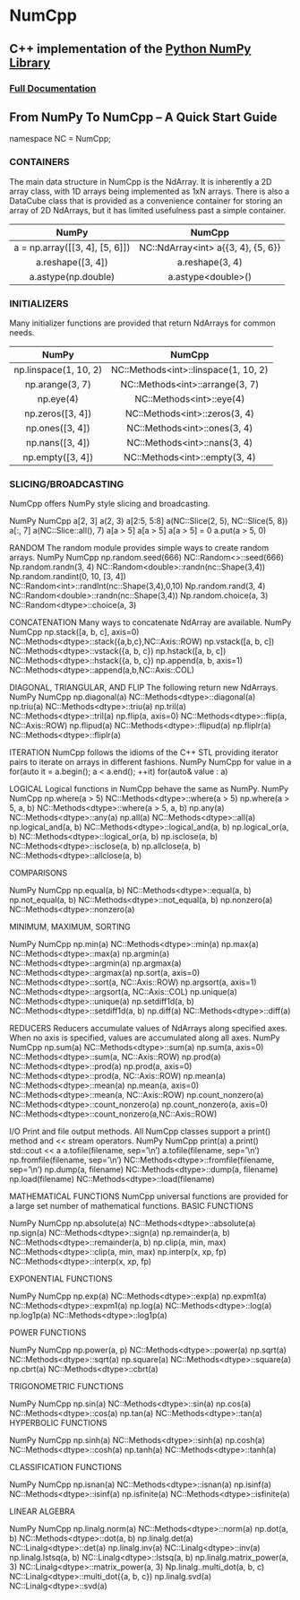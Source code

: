 # NumCpp
## C++ implementation of the <a href='http://www.numpy.org/'>Python NumPy Library</a>

### <a href='https://dpilger26.github.io/NumCpp'>Full Documentation</a>

## From NumPy To NumCpp – A Quick Start Guide
namespace NC = NumCpp;

### CONTAINERS
The main data structure in NumCpp is the NdArray.  It is inherently a 2D array class, with 1D arrays being implemented as 1xN arrays.  There is also a DataCube class that is provided as a convenience container for storing an array of 2D NdArrays, but it has limited usefulness past a simple container.

| NumPy                                                    | NumCpp                                                   |
|:--------------------------------------------------------:|:--------------------------------------------------------:|
| a = np.array([[3, 4], [5, 6]])                           | NC::NdArray&lt;int&gt; a{{3, 4}, {5, 6}}                 |
| a.reshape([3, 4])                                        | a.reshape(3, 4)                                          |
| a.astype(np.double)                                      | a.astype&lt;double&gt;()                                 |

### INITIALIZERS
Many initializer functions are provided that return NdArrays for common needs.

| NumPy                                                    | NumCpp                                                   |
|:--------------------------------------------------------:|:--------------------------------------------------------:|
| np.linspace(1, 10, 2)	                                   | NC::Methods&lt;int&gt;::linspace(1, 10, 2)               |
| np.arange(3, 7)                                          | NC::Methods&lt;int&gt;::arrange(3, 7)                    |
| np.eye(4)                                                | NC::Methods&lt;int&gt;::eye(4)                           |
| np.zeros([3, 4])                                         | NC::Methods&lt;int&gt;::zeros(3, 4)                      |
| np.ones([3, 4])                                          | NC::Methods&lt;int&gt;::ones(3, 4)                       |
| np.nans([3, 4])                                          | NC::Methods&lt;int&gt;::nans(3, 4)                       |
| np.empty([3, 4])                                         | NC::Methods&lt;int&gt;::empty(3, 4)                      |

### SLICING/BROADCASTING
NumCpp offers NumPy style slicing and broadcasting.

NumPy	NumCpp
a[2, 3]	a(2, 3)
a[2:5, 5:8]	a(NC::Slice(2, 5), NC::Slice(5, 8))
a[:, 7]	a(NC::Slice::all(), 7)
a[a &gt; 5]	a[a &gt; 5]
a[a &gt; 5] = 0	a.put(a &gt; 5, 0)

RANDOM
The random module provides simple ways to create random arrays.
NumPy	NumCpp
np.random.seed(666)	NC::Random&lt;&gt;::seed(666)
Np.random.randn(3, 4)	NC::Random&lt;double&gt;::randn(nc::Shape(3,4))
Np.random.randint(0, 10, [3, 4])	NC::Random&lt;int&gt;::randInt(nc::Shape(3,4),0,10)
Np.random.rand(3, 4)	NC::Random&lt;double&gt;::randn(nc::Shape(3,4))
Np.random.choice(a, 3)	NC::Random&lt;dtype&gt;::choice(a, 3)

CONCATENATION
Many ways to concatenate NdArray are available.
NumPy	NumCpp
np.stack([a, b, c], axis=0)	NC::Methods&lt;dtype&gt;::stack({a,b,c},NC::Axis::ROW)
np.vstack([a, b, c])	NC::Methods&lt;dtype&gt;::vstack({a, b, c})
np.hstack([a, b, c])	NC::Methods&lt;dtype&gt;::hstack({a, b, c})
np.append(a, b, axis=1)	NC::Methods&lt;dtype&gt;::append(a,b,NC::Axis::COL)

DIAGONAL, TRIANGULAR, AND FLIP
The following return new NdArrays.
NumPy	NumCpp
np.diagonal(a)	NC::Methods&lt;dtype&gt;::diagonal(a)
np.triu(a) 	NC::Methods&lt;dtype&gt;::triu(a)
np.tril(a)	NC::Methods&lt;dtype&gt;::tril(a)
np.flip(a, axis=0)	NC::Methods&lt;dtype&gt;::flip(a, NC::Axis::ROW)
np.flipud(a)	NC::Methods&lt;dtype&gt;::flipud(a)
np.fliplr(a)	NC::Methods&lt;dtype&gt;::fliplr(a)

ITERATION
NumCpp follows the idioms of the C++ STL providing iterator pairs to iterate on arrays in different fashions.
NumPy	NumCpp
for value in a	for(auto it = a.begin(); a &lt; a.end(); ++it)
	for(auto& value : a)

LOGICAL
Logical functions in NumCpp behave the same as NumPy.
NumPy	NumCpp
np.where(a &gt; 5)	NC::Methods&lt;dtype&gt;::where(a &gt; 5)
np.where(a &gt; 5, a, b)	NC::Methods&lt;dtype&gt;::where(a &gt; 5, a, b)
np.any(a)	NC::Methods&lt;dtype&gt;::any(a)
np.all(a)	NC::Methods&lt;dtype&gt;::all(a)
np.logical_and(a, b)	NC::Methods&lt;dtype&gt;::logical_and(a, b)
np.logical_or(a, b)	NC::Methods&lt;dtype&gt;::logical_or(a, b)
np.isclose(a, b)	NC::Methods&lt;dtype&gt;::isclose(a, b)
np.allclose(a, b)	NC::Methods&lt;dtype&gt;::allclose(a, b)

COMPARISONS

NumPy	NumCpp
np.equal(a, b)	NC::Methods&lt;dtype&gt;::equal(a, b)
np.not_equal(a, b)	NC::Methods&lt;dtype&gt;::not_equal(a, b)
np.nonzero(a)	NC::Methods&lt;dtype&gt;::nonzero(a)

MINIMUM, MAXIMUM, SORTING

NumPy	NumCpp
np.min(a)	NC::Methods&lt;dtype&gt;::min(a)
np.max(a)	NC::Methods&lt;dtype&gt;::max(a)
np.argmin(a)	NC::Methods&lt;dtype&gt;::argmin(a)
np.argmax(a)	NC::Methods&lt;dtype&gt;::argmax(a)
np.sort(a, axis=0)	NC::Methods&lt;dtype&gt;::sort(a, NC::Axis::ROW)
np.argsort(a, axis=1)	NC::Methods&lt;dtype&gt;::argsort(a, NC::Axis::COL)
np.unique(a)	NC::Methods&lt;dtype&gt;::unique(a)
np.setdiff1d(a, b)	NC::Methods&lt;dtype&gt;::setdiff1d(a, b)
np.diff(a)	NC::Methods&lt;dtype&gt;::diff(a)

REDUCERS
Reducers accumulate values of NdArrays along specified axes. When no axis is specified, values are accumulated along all axes.
NumPy	NumCpp
np.sum(a)	NC::Methods&lt;dtype&gt;::sum(a)
np.sum(a, axis=0)	NC::Methods&lt;dtype&gt;::sum(a, NC::Axis::ROW)
np.prod(a)	NC::Methods&lt;dtype&gt;::prod(a)
np.prod(a, axis=0)	NC::Methods&lt;dtype&gt;::prod(a, NC::Axis::ROW)
np.mean(a)	NC::Methods&lt;dtype&gt;::mean(a)
np.mean(a, axis=0)	NC::Methods&lt;dtype&gt;::mean(a, NC::Axis::ROW)
np.count_nonzero(a)	NC::Methods&lt;dtype&gt;::count_nonzero(a)
np.count_nonzero(a, axis=0)	NC::Methods&lt;dtype&gt;::count_nonzero(a,NC::Axis::ROW)

I/O
Print and file output methods.  All NumCpp classes support a print() method and &lt;&lt; stream operators.
NumPy	NumCpp
print(a)	a.print()
	std::cout &lt;&lt; a
a.tofile(filename, sep=’\n’)	a.tofile(filename, sep=’\n’)
np.fromfile(filename, sep=’\n’)	NC::Methods&lt;dtype&gt;::fromfile(filename, sep=’\n’)
np.dump(a, filename)	NC::Methods&lt;dtype&gt;::dump(a, filename)
np.load(filename)	NC::Methods&lt;dtype&gt;::load(filename)

MATHEMATICAL FUNCTIONS
NumCpp universal functions are provided for a large set number of mathematical functions.
BASIC FUNCTIONS

NumPy	NumCpp
np.absolute(a)	NC::Methods&lt;dtype&gt;::absolute(a)
np.sign(a)	NC::Methods&lt;dtype&gt;::sign(a)
np.remainder(a, b)	NC::Methods&lt;dtype&gt;::remainder(a, b)
np.clip(a, min, max)	NC::Methods&lt;dtype&gt;::clip(a, min, max)
np.interp(x, xp, fp)	NC::Methods&lt;dtype&gt;::interp(x, xp, fp)

EXPONENTIAL FUNCTIONS

NumPy	NumCpp
np.exp(a)	NC::Methods&lt;dtype&gt;::exp(a)
np.expm1(a)	NC::Methods&lt;dtype&gt;::expm1(a)
np.log(a)	NC::Methods&lt;dtype&gt;::log(a)
np.log1p(a)	NC::Methods&lt;dtype&gt;::log1p(a)

POWER FUNCTIONS

NumPy	NumCpp
np.power(a, p)	NC::Methods&lt;dtype&gt;::power(a)
np.sqrt(a)	NC::Methods&lt;dtype&gt;::sqrt(a)
np.square(a)	NC::Methods&lt;dtype&gt;::square(a)
np.cbrt(a)	NC::Methods&lt;dtype&gt;::cbrt(a)

TRIGONOMETRIC FUNCTIONS

NumPy	NumCpp
np.sin(a)	NC::Methods&lt;dtype&gt;::sin(a)
np.cos(a)	NC::Methods&lt;dtype&gt;::cos(a)
np.tan(a)	NC::Methods&lt;dtype&gt;::tan(a)
HYPERBOLIC FUNCTIONS

NumPy	NumCpp
np.sinh(a)	NC::Methods&lt;dtype&gt;::sinh(a)
np.cosh(a)	NC::Methods&lt;dtype&gt;::cosh(a)
np.tanh(a)	NC::Methods&lt;dtype&gt;::tanh(a)

CLASSIFICATION FUNCTIONS

NumPy	NumCpp
np.isnan(a)	NC::Methods&lt;dtype&gt;::isnan(a)
np.isinf(a)	NC::Methods&lt;dtype&gt;::isinf(a)
np.isfinite(a)	NC::Methods&lt;dtype&gt;::isfinite(a)

LINEAR ALGEBRA

NumPy	NumCpp
np.linalg.norm(a)	NC::Methods&lt;dtype&gt;::norm(a)
np.dot(a, b)	NC::Methods&lt;dtype&gt;::dot(a, b)
np.linalg.det(a)	NC::Linalg&lt;dtype&gt;::det(a)
np.linalg.inv(a)	NC::Linalg&lt;dtype&gt;::inv(a)
np.linalg.lstsq(a, b)	NC::Linalg&lt;dtype&gt;::lstsq(a, b)
np.linalg.matrix_power(a, 3)	NC::Linalg&lt;dtype&gt;::matrix_power(a, 3)
Np.linalg..multi_dot(a, b, c)	NC::Linalg&lt;dtype&gt;::multi_dot({a, b, c})
np.linalg.svd(a)	NC::Linalg&lt;dtype&gt;::svd(a)
